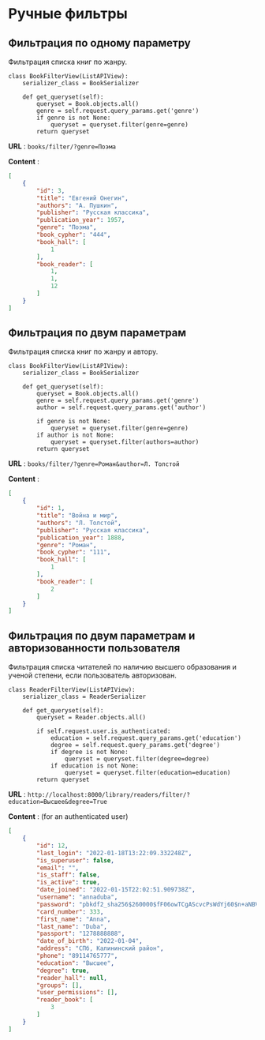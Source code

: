 # Ручные фильтры

## Фильтрация по одному параметру
Фильтрация списка книг по жанру.

```angular2html
class BookFilterView(ListAPIView):
    serializer_class = BookSerializer

    def get_queryset(self):
        queryset = Book.objects.all()
        genre = self.request.query_params.get('genre')
        if genre is not None:
            queryset = queryset.filter(genre=genre)
        return queryset
```

**URL** : `books/filter/?genre=Поэма`

**Content** :
```json
[
    {
        "id": 3,
        "title": "Евгений Онегин",
        "authors": "А. Пушкин",
        "publisher": "Русская классика",
        "publication_year": 1957,
        "genre": "Поэма",
        "book_cypher": "444",
        "book_hall": [
            1
        ],
        "book_reader": [
            1,
            1,
            12
        ]
    }
]
```

## Фильтрация по двум параметрам
Фильтрация списка книг по жанру и автору.

```angular2html
class BookFilterView(ListAPIView):
    serializer_class = BookSerializer

    def get_queryset(self):
        queryset = Book.objects.all()
        genre = self.request.query_params.get('genre')
        author = self.request.query_params.get('author')

        if genre is not None:
            queryset = queryset.filter(genre=genre)
        if author is not None:
            queryset = queryset.filter(authors=author)
        return queryset
```

**URL** : `books/filter/?genre=Роман&author=Л. Толстой`

**Content** :
```json
[
    {
        "id": 1,
        "title": "Война и мир",
        "authors": "Л. Толстой",
        "publisher": "Русская классика",
        "publication_year": 1888,
        "genre": "Роман",
        "book_cypher": "111",
        "book_hall": [
            1
        ],
        "book_reader": [
            2
        ]
    }
]
```

## Фильтрация по двум параметрам и авторизованности пользователя
Фильтрация списка читателей по наличию высшего образования и ученой степени, если пользователь авторизован.

```angular2html
class ReaderFilterView(ListAPIView):
    serializer_class = ReaderSerializer

    def get_queryset(self):
        queryset = Reader.objects.all()

        if self.request.user.is_authenticated:
            education = self.request.query_params.get('education')
            degree = self.request.query_params.get('degree')
            if degree is not None:
                queryset = queryset.filter(degree=degree)
            if education is not None:
                queryset = queryset.filter(education=education)
        return queryset
```

**URL** : `http://localhost:8000/library/readers/filter/?education=Высшее&degree=True`

**Content** : (for an authenticated user)
```json
[
    {
        "id": 12,
        "last_login": "2022-01-18T13:22:09.332248Z",
        "is_superuser": false,
        "email": "",
        "is_staff": false,
        "is_active": true,
        "date_joined": "2022-01-15T22:02:51.909738Z",
        "username": "annaduba",
        "password": "pbkdf2_sha256$260000$fF06owTCgAScvcPsWdYj60$n+aNBVEm7CfVUgLHHH1qdIPi1nUsEEPmQh9yk4FqAUs=",
        "card_number": 333,
        "first_name": "Anna",
        "last_name": "Duba",
        "passport": "1278888888",
        "date_of_birth": "2022-01-04",
        "address": "СПб, Калининский район",
        "phone": "89114765777",
        "education": "Высшее",
        "degree": true,
        "reader_hall": null,
        "groups": [],
        "user_permissions": [],
        "reader_book": [
            3
        ]
    }
]
```